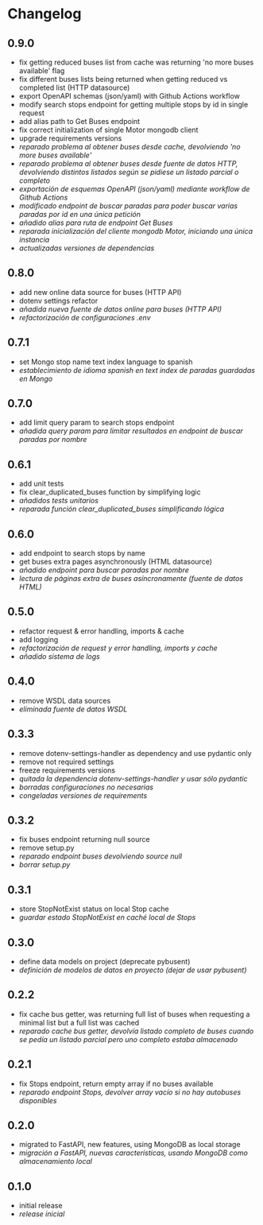 # Changelog

## 0.9.0

- fix getting reduced buses list from cache was returning 'no more buses available' flag
- fix different buses lists being returned when getting reduced vs completed list (HTTP datasource)
- export OpenAPI schemas (json/yaml) with Github Actions workflow
- modify search stops endpoint for getting multiple stops by id in single request
- add alias path to Get Buses endpoint
- fix correct initialization of single Motor mongodb client
- upgrade requirements versions
- _reparado problema al obtener buses desde cache, devolviendo 'no more buses available'_
- _reparado problema al obtener buses desde fuente de datos HTTP, devolviendo distintos listados según se pidiese un listado parcial o completo_
- _exportación de esquemas OpenAPI (json/yaml) mediante workflow de Github Actions_
- _modificado endpoint de buscar paradas para poder buscar varias paradas por id en una única petición_
- _añadido alias para ruta de endpoint Get Buses_
- _reparada inicialización del cliente mongodb Motor, iniciando una única instancia_
- _actualizadas versiones de dependencias_

## 0.8.0

- add new online data source for buses (HTTP API)
- dotenv settings refactor
- _añadida nueva fuente de datos online para buses (HTTP API)_
- _refactorización de configuraciones .env_

## 0.7.1

- set Mongo stop name text index language to spanish
- _establecimiento de idioma spanish en text index de paradas guardadas en Mongo_

## 0.7.0

- add limit query param to search stops endpoint
- _añadida query param para limitar resultados en endpoint de buscar paradas por nombre_

## 0.6.1

- add unit tests
- fix clear_duplicated_buses function by simplifying logic
- _añadidos tests unitarios_
- _reparada función clear_duplicated_buses simplificando lógica_

## 0.6.0

- add endpoint to search stops by name
- get buses extra pages asynchronously (HTML datasource)
- _añadido endpoint para buscar paradas por nombre_
- _lectura de páginas extra de buses asíncronamente (fuente de datos HTML)_


## 0.5.0

- refactor request & error handling, imports & cache
- add logging
- _refactorización de request y error handling, imports y cache_
- _añadido sistema de logs_

## 0.4.0

- remove WSDL data sources
- _eliminada fuente de datos WSDL_

## 0.3.3

- remove dotenv-settings-handler as dependency and use pydantic only
- remove not required settings
- freeze requirements versions
- _quitada la dependencia dotenv-settings-handler y usar sólo pydantic_
- _borradas configuraciones no necesarias_
- _congeladas versiones de requirements_

## 0.3.2

- fix buses endpoint returning null source
- remove setup.py
- _reparado endpoint buses devolviendo source null_
- _borrar setup.py_

## 0.3.1

- store StopNotExist status on local Stop cache
- _guardar estado StopNotExist en caché local de Stops_

## 0.3.0

- define data models on project (deprecate pybusent)
- _definición de modelos de datos en proyecto (dejar de usar pybusent)_

## 0.2.2

- fix cache bus getter, was returning full list of buses when requesting a minimal list but a full list was cached
- _reparado cache bus getter, devolvía listado completo de buses cuando se pedía un listado parcial pero uno completo estaba almacenado_

## 0.2.1

- fix Stops endpoint, return empty array if no buses available
- _reparado endpoint Stops, devolver array vacío si no hay autobuses disponibles_

## 0.2.0

- migrated to FastAPI, new features, using MongoDB as local storage
- _migración a FastAPI, nuevas características, usando MongoDB como almacenamiento local_

## 0.1.0

- initial release
- _release inicial_
